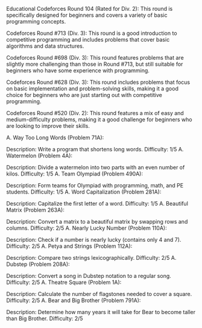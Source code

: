 Educational Codeforces Round 104 (Rated for Div. 2): This round is specifically designed for beginners and covers a variety of basic programming concepts.

Codeforces Round #713 (Div. 3): This round is a good introduction to competitive programming and includes problems that cover basic algorithms and data structures.

Codeforces Round #698 (Div. 3): This round features problems that are slightly more challenging than those in Round #713, but still suitable for beginners who have some experience with programming.

Codeforces Round #628 (Div. 3): This round includes problems that focus on basic implementation and problem-solving skills, making it a good choice for beginners who are just starting out with competitive programming.

Codeforces Round #520 (Div. 2): This round features a mix of easy and medium-difficulty problems, making it a good challenge for beginners who are looking to improve their skills.

A. Way Too Long Words (Problem 71A):

Description: Write a program that shortens long words.
Difficulty: 1/5
A. Watermelon (Problem 4A):

Description: Divide a watermelon into two parts with an even number of kilos.
Difficulty: 1/5
A. Team Olympiad (Problem 490A):

Description: Form teams for Olympiad with programming, math, and PE students.
Difficulty: 1/5
A. Word Capitalization (Problem 281A):

Description: Capitalize the first letter of a word.
Difficulty: 1/5
A. Beautiful Matrix (Problem 263A):

Description: Convert a matrix to a beautiful matrix by swapping rows and columns.
Difficulty: 2/5
A. Nearly Lucky Number (Problem 110A):

Description: Check if a number is nearly lucky (contains only 4 and 7).
Difficulty: 2/5
A. Petya and Strings (Problem 112A):

Description: Compare two strings lexicographically.
Difficulty: 2/5
A. Dubstep (Problem 208A):

Description: Convert a song in Dubstep notation to a regular song.
Difficulty: 2/5
A. Theatre Square (Problem 1A):

Description: Calculate the number of flagstones needed to cover a square.
Difficulty: 2/5
A. Bear and Big Brother (Problem 791A):

Description: Determine how many years it will take for Bear to become taller than Big Brother.
Difficulty: 2/5
